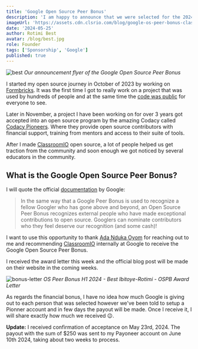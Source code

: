 ```yaml
---
title: 'Google Open Source Peer Bonus'
description: 'I am happy to announce that we were selected for the 2024 Google Peer Open Source Bonus'
imageUrl: 'https://assets.cdn.clsrio.com/blog/google-os-peer-bonus-classroomio.png'
date: '2024-05-25'
author: Rotimi Best
avatar: /blog/best.jpg
role: Founder
tags: ['Sponsorship', 'Google']
published: true
---
```


![best](/blog/google-os-peer-bonus-classroomio.png)
_Our announcement flyer of the Google Open Source Peer Bonus_

I started my open source journey in October of 2023 by working on [Formbricks](https://formbricks.com). It was the first time I got to really work on a project that was used by hundreds of people and at the same time the [code was public](https://github.com/formbricks/formbricks/commits?author=rotimi-best) for everyone to see.

Later in November, a project I have been working on for over 3 years got accepted into an open source program by the amazing Codacy called [Codacy Pioneers](https://codacy.com/pioneers). Where they provide open source contributors with financial support, training from mentors and access to their suite of tools.

After I made [ClassroomIO](https://git.new/class) open source, a lot of people helped us get traction from the community and soon enough we got noticed by several educators in the community.

## What is the Google Open Source Peer Bonus?

I will quote the official [documentation](https://opensource.google/documentation/reference/growing/peer-bonus) by Google:

> In the same way that a Google Peer Bonus is used to recognize a fellow Googler who has gone above and beyond, an Open Source Peer Bonus recognizes external people who have made exceptional contributions to open source. Googlers can nominate contributors who they feel deserve our recognition (and some cash)!

I want to use this opportunity to thank [Ada Nduka Oyom](https://x.com/Kolokodess) for reaching out to me and recommending [ClassroomIO](https://git.new/class) internally at Google to receive the Google Open Source Peer Bonus.

I received the award letter this week and the official blog post will be made on their website in the coming weeks.

![bonus-letter](/blog/os-peer-bonus-award-letter-classroomio.jpg)
_OS Peer Bonus H1 2024 - Best Ibitoye-Rotimi - OSPB Award Letter_

As regards the financial bonus, I have no idea how much Google is giving out to each person that was selected however we've been told to setup a Pionner account and in few days the payout will be made. Once I receive it, I will share exactly how much we received 😉.

**Update:**
I received confirmation of acceptance on May 23rd, 2024. The payout with the sum of $250 was sent to my Payoneer account on June 10th 2024, taking about two weeks to process.
